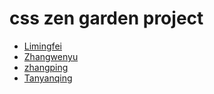 # css zen garden project

- [Limingfei](https://thu.github.io/css-zen-garden)
- [Zhangwenyu](https://zhangwenyu2.github.io/css-zen-garden)
- [zhangping](https://zhangping12.github.io/css-zen-garden)
- [Tanyanqing](https://tanyanqing.github.io/css-zen-garden)